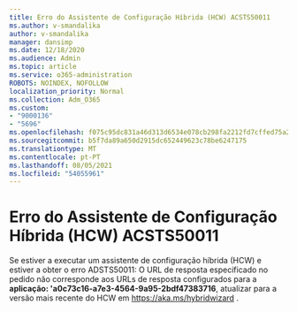 ```yaml
---
title: Erro do Assistente de Configuração Híbrida (HCW) ACSTS50011
ms.author: v-smandalika
author: v-smandalika
manager: dansimp
ms.date: 12/18/2020
ms.audience: Admin
ms.topic: article
ms.service: o365-administration
ROBOTS: NOINDEX, NOFOLLOW
localization_priority: Normal
ms.collection: Adm_O365
ms.custom:
- "9000136"
- "5696"
ms.openlocfilehash: f075c95dc831a46d313d6534e078cb298fa2212fd7cffed75a2953e7e80603a9
ms.sourcegitcommit: b5f7da89a650d2915dc652449623c78be6247175
ms.translationtype: MT
ms.contentlocale: pt-PT
ms.lasthandoff: 08/05/2021
ms.locfileid: "54055961"
---
```

# <a name="hybrid-configuration-wizard-hcw-error-acsts50011"></a>Erro do Assistente de Configuração Híbrida (HCW) ACSTS50011

Se estiver a executar um assistente de configuração híbrida (HCW) e estiver a obter o erro ADSTS50011: O URL de resposta especificado no pedido não corresponde aos URLs de resposta configurados para a **aplicação: 'a0c73c16-a7e3-4564-9a95-2bdf47383716**, atualizar para a versão mais recente do HCW em https://aka.ms/hybridwizard .




